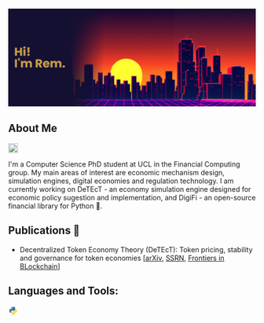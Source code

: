 ![MasterHead](banner.png)

<h2>About Me</h2><a align="right" href="https://www.linkedin.com/in/rem-sadykhov"><img style="fill: blue;" align="center" src="https://cdn.jsdelivr.net/npm/simple-icons@3.0.1/icons/linkedin.svg" alt="" height="20" width="20" /></a>

<p>
I'm a Computer Science PhD student at UCL in the Financial Computing group. My main areas of interest are economic mechanism design, simulation engines, digital economies and regulation technology. I am currently working on DeTEcT - an economy simulation engine designed for economic policy sugestion and implementation, and DigiFi - an open-source financial library for Python 🐍.
</p>

<h2 align="left">Publications 📖</h2>
<ul>
  <li>Decentralized Token Economy Theory (DeTEcT): Token pricing, stability and governance for token economies [<a href="https://arxiv.org/abs/2309.12330">arXiv</a>, <a href="https://papers.ssrn.com/sol3/papers.cfm?abstract_id=4578703">SSRN</a>, <a href="https://www.frontiersin.org/articles/10.3389/fbloc.2023.1298330/full">Frontiers in BLockchain</a>]</li>
</ul>

<h2 align="left">Languages and Tools:</h2>
<p align="left"><a href="https://www.python.org" target="_blank"><img src="https://github.com/devicons/devicon/blob/master/icons/python/python-original.svg" alt="python" width="20" height="20"/></a></p>
